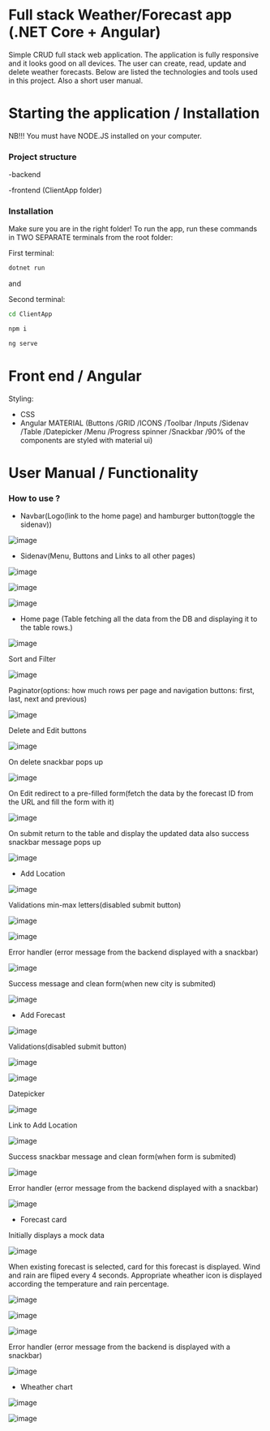 # Full stack Weather/Forecast app (.NET Core + Angular)

Simple CRUD full stack web application. The application is fully responsive and it looks good on all devices. The user can create, read, update and delete weather forecasts. Below are listed the technologies and tools used in this project. Also a short user manual.

# Starting the application / Installation

NB!!! You must have NODE.JS installed on your computer.

### Project structure

-backend

-frontend (ClientApp folder)

### Installation

Make sure you are in the right folder!
To run the app, run these commands in TWO SEPARATE terminals from the root folder:

First terminal:

```bash
dotnet run
```

and

Second terminal:

```bash
cd ClientApp
```

```bash
npm i
```

```bash
ng serve
```

# Front end / Angular

Styling:

- CSS
- Angular MATERIAL (Buttons /GRID /ICONS /Toolbar /Inputs /Sidenav /Table /Datepicker /Menu /Progress spinner /Snackbar /90% of the components are styled with material ui)

# User Manual / Functionality

### How to use ?

- Navbar(Logo(link to the home page) and hamburger button(toggle the sidenav))

![image](https://user-images.githubusercontent.com/55087458/95975709-2c9a0b00-0e1f-11eb-8a70-77f735a69145.png)

- Sidenav(Menu, Buttons and Links to all other pages)

![image](https://user-images.githubusercontent.com/55087458/95975827-594e2280-0e1f-11eb-8029-d9721b57f5e0.png)

![image](https://user-images.githubusercontent.com/55087458/96005749-6ed64300-0e45-11eb-9b6c-c198f1c7f2b9.png)

![image](https://user-images.githubusercontent.com/55087458/96005854-8d3c3e80-0e45-11eb-9485-1785bedb22a3.png)

- Home page (Table fetching all the data from the DB and displaying it to the table rows.)

![image](https://user-images.githubusercontent.com/55087458/96006266-fb810100-0e45-11eb-9ade-a936c628f93a.png)

Sort and Filter

![image](https://user-images.githubusercontent.com/55087458/96007000-be693e80-0e46-11eb-981e-64e28ba89977.png)

Paginator(options: how much rows per page and navigation buttons: first, last, next and previous)

![image](https://user-images.githubusercontent.com/55087458/96007591-48190c00-0e47-11eb-8a3e-85761992dd0d.png)

Delete and Edit buttons

![image](https://user-images.githubusercontent.com/55087458/96008005-c675ae00-0e47-11eb-8703-44f51823027a.png)

On delete snackbar pops up

![image](https://user-images.githubusercontent.com/55087458/96008178-f4f38900-0e47-11eb-8106-9b8bc27a4d23.png)

On Edit redirect to a pre-filled form(fetch the data by the forecast ID from the URL and fill the form with it)

![image](https://user-images.githubusercontent.com/55087458/96016107-0beaa900-0e51-11eb-8bfb-213a8719fc1e.png)

On submit return to the table and display the updated data also success snackbar message pops up

![image](https://user-images.githubusercontent.com/55087458/96016274-39375700-0e51-11eb-94d1-d7d7e30744a0.png)

- Add Location

![image](https://user-images.githubusercontent.com/55087458/96008749-8b27af00-0e48-11eb-8b5f-70969bb57fc1.png)

Validations min-max letters(disabled submit button)

![image](https://user-images.githubusercontent.com/55087458/96009091-ea85bf00-0e48-11eb-88f4-9b367b7ea157.png)

![image](https://user-images.githubusercontent.com/55087458/96009184-06896080-0e49-11eb-9c12-464b793cf89e.png)

Error handler (error message from the backend displayed with a snackbar)

![image](https://user-images.githubusercontent.com/55087458/96009411-4c462900-0e49-11eb-8f5b-205baff3c971.png)

Success message and clean form(when new city is submited)

![image](https://user-images.githubusercontent.com/55087458/96009607-87e0f300-0e49-11eb-8ea1-398ecdb74abd.png)

- Add Forecast

![image](https://user-images.githubusercontent.com/55087458/96009760-b5c63780-0e49-11eb-8a87-ed246f0847be.png)

Validations(disabled submit button)

![image](https://user-images.githubusercontent.com/55087458/96012336-af858a80-0e4c-11eb-9257-53487d2cf0b3.png)

![image](https://user-images.githubusercontent.com/55087458/96014367-f7a5ac80-0e4e-11eb-8333-c0a319332695.png)

Datepicker

![image](https://user-images.githubusercontent.com/55087458/96014498-22900080-0e4f-11eb-9443-1fe0b540eecd.png)

Link to Add Location

![image](https://user-images.githubusercontent.com/55087458/96014638-47847380-0e4f-11eb-9e3f-cd5b8a3d7ab3.png)

Success snackbar message and clean form(when form is submited)

![image](https://user-images.githubusercontent.com/55087458/96014805-7995d580-0e4f-11eb-8132-d72687c3fdfe.png)

Error handler (error message from the backend displayed with a snackbar)

![image](https://user-images.githubusercontent.com/55087458/96014901-9500e080-0e4f-11eb-9e1a-8247c12e3b2c.png)

- Forecast card

Initially displays a mock data

![image](https://user-images.githubusercontent.com/55087458/96016624-9fbc7500-0e51-11eb-9fc5-bf599a9a36fe.png)

When existing forecast is selected, card for this forecast is displayed.
Wind and rain are fliped every 4 seconds.
Appropriate wheather icon is displayed according the temperature and rain percentage.

![image](https://user-images.githubusercontent.com/55087458/96017418-aa2b3e80-0e52-11eb-9a0f-6dfc1a017e87.png)

![image](https://user-images.githubusercontent.com/55087458/96018099-83b9d300-0e53-11eb-9253-5271d8adfabc.png)

![image](https://user-images.githubusercontent.com/55087458/96018312-c2e82400-0e53-11eb-97f2-3dd6f2690fe6.png)

Error handler (error message from the backend is displayed with a snackbar)

![image](https://user-images.githubusercontent.com/55087458/96016973-15284580-0e52-11eb-97e1-8e426f5ceb19.png)

- Wheather chart

![image](https://user-images.githubusercontent.com/55087458/96019384-2030a500-0e55-11eb-8dc2-18cd357f66f1.png)

![image](https://user-images.githubusercontent.com/55087458/96019664-84536900-0e55-11eb-9fe5-3ed8ed08b02d.png)
